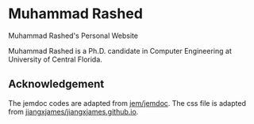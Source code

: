# Muhammad Rashed

Muhammad Rashed's Personal Website

Muhammad Rashed is a Ph.D. candidate in Computer Engineering at University of Central Florida.

## Acknowledgement

The jemdoc codes are adapted from [jem/jemdoc](https://github.com/jem/jemdoc). The css file is adapted from [jiangxjames/jiangxjames.github.io](https://github.com/jiangxjames/jiangxjames.github.io).

